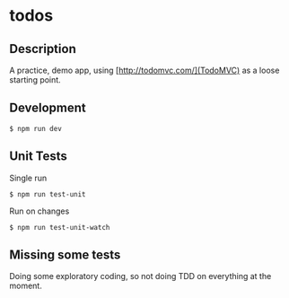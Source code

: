 # todos

## Description

A practice, demo app, using [http://todomvc.com/](TodoMVC) as a loose starting point.

## Development

```
$ npm run dev
```

## Unit Tests

Single run

```
$ npm run test-unit
```

Run on changes

```
$ npm run test-unit-watch
```

## Missing some tests

Doing some exploratory coding, so not doing TDD on everything at the moment.
